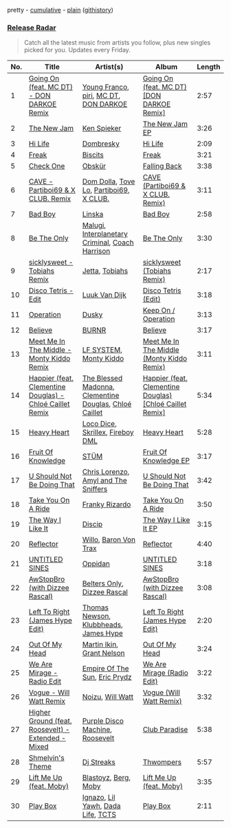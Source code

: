 pretty - [cumulative](/playlists/cumulative/Release%20Radar.md) - [plain](/playlists/plain/37i9dQZEVXbsudmxBFKW7G) ([githistory](https://github.githistory.xyz/vitokorn/spotify-playlist-archive/blob/master/playlists/plain/37i9dQZEVXbsudmxBFKW7G))
### [Release Radar](https://open.spotify.com/playlist/37i9dQZEVXbsudmxBFKW7G)

> Catch all the latest music from artists you follow, plus new singles picked for you. Updates every Friday.

| No. | Title | Artist(s) | Album | Length |
|---|---|---|---|---|
| 1 | [Going On (feat. MC DT) - DON DARKOE Remix](https://open.spotify.com/track/46Orkvin6ttKO7aFNr0dl7) | [Young Franco](https://open.spotify.com/artist/6mK0vAO13gT8jWYANyoXAl), [piri](https://open.spotify.com/artist/4DpmPt7gfAAq7WEx0E1X8s), [MC DT](https://open.spotify.com/artist/4cHj4iJzUsjzbEbZLuojl6), [DON DARKOE](https://open.spotify.com/artist/5JcJbx4RwpNjGP18K2V6Ql) | [Going On (feat. MC DT) [DON DARKOE Remix]](https://open.spotify.com/album/1JiwGuww69IWUiOf4PrW4n) | 2:57 |
| 2 | [The New Jam](https://open.spotify.com/track/7gbj2NPwqPt8aRnjC2cfhX) | [Ken Spieker](https://open.spotify.com/artist/1hFWjKEaPnMKiM73jlEIt2) | [The New Jam EP](https://open.spotify.com/album/3VCOxyEDj3yyLz1ahaRfQN) | 3:26 |
| 3 | [Hi Life](https://open.spotify.com/track/2MGlHVQuVb7L3wAxcvBhWF) | [Dombresky](https://open.spotify.com/artist/2GVtgxcx7jg5xVCZsIHSGN) | [Hi Life](https://open.spotify.com/album/4LW3veJas26r01Y7dDLQfB) | 2:09 |
| 4 | [Freak](https://open.spotify.com/track/5XXriU0XC0HPH60GIJYpIA) | [Biscits](https://open.spotify.com/artist/052B9SONfhoScw7dgYWw5o) | [Freak](https://open.spotify.com/album/1bPzfiNL4MaiHWD9bxknaO) | 3:21 |
| 5 | [Check One](https://open.spotify.com/track/7JI4W4fvPwzoPGcRSKYeHw) | [Obskür](https://open.spotify.com/artist/29MTNlaVntQaQiDyj8KGwx) | [Falling Back](https://open.spotify.com/album/1PNLHxshVVuPtCQgY7tWGo) | 3:38 |
| 6 | [CAVE - Partiboi69 & X CLUB. Remix](https://open.spotify.com/track/3G8v8bUaefnLn5BRWSSb1i) | [Dom Dolla](https://open.spotify.com/artist/205i7E8fNVfojowcQSfK9m), [Tove Lo](https://open.spotify.com/artist/4NHQUGzhtTLFvgF5SZesLK), [Partiboi69](https://open.spotify.com/artist/0CutULGVZ24wOr1HHYoEOL), [X CLUB.](https://open.spotify.com/artist/4CYPaFp9yDrNduNptv0DPQ) | [CAVE (Partiboi69 & X CLUB. Remix)](https://open.spotify.com/album/4o1KIagUFPxvmvsObnRLvT) | 3:11 |
| 7 | [Bad Boy](https://open.spotify.com/track/6JHLEqlfiQDVJ0SbSsZIyL) | [Linska](https://open.spotify.com/artist/5f7jxYF5js7lD5lMyIPUBq) | [Bad Boy](https://open.spotify.com/album/1TEKWGE5byHlJaed68p4BN) | 2:58 |
| 8 | [Be The Only](https://open.spotify.com/track/2WkQHb5B2D2iuA8N6yuDPS) | [Malugi](https://open.spotify.com/artist/50udUOTR7dQUgyPwPuCLM6), [Interplanetary Criminal](https://open.spotify.com/artist/6uJ51uV5rYzu1MJkC4CceI), [Coach Harrison](https://open.spotify.com/artist/40DuSzxFswBymk0cjFnuqL) | [Be The Only](https://open.spotify.com/album/5gIaxf4PYVDsJovHklrbtu) | 3:30 |
| 9 | [sicklysweet - Tobiahs Remix](https://open.spotify.com/track/4Bl7u2Q9Tj3VQn89i3aNYm) | [Jetta](https://open.spotify.com/artist/51V0E9ipJyIj7yFDkaLx96), [Tobiahs](https://open.spotify.com/artist/4eHzBO6qaL2wt35kENSbTs) | [sicklysweet (Tobiahs Remix)](https://open.spotify.com/album/3hCHGxMG8nSjjdCdlEZtBh) | 2:17 |
| 10 | [Disco Tetris - Edit](https://open.spotify.com/track/2gVJTQbla9i7bxnKdLiu45) | [Luuk Van Dijk](https://open.spotify.com/artist/1KFfk3NtblIJtGEqyiR31t) | [Disco Tetris (Edit)](https://open.spotify.com/album/6qv9cgmk8pQ8Lu6xkAHBg2) | 3:18 |
| 11 | [Operation](https://open.spotify.com/track/7FMQvjo1AK4kWr5dE4s94F) | [Dusky](https://open.spotify.com/artist/5gqoUf9vKKv96b1c0GBKwu) | [Keep On / Operation](https://open.spotify.com/album/51pDBwHrfZ62Dq8XVjgXFF) | 3:13 |
| 12 | [Believe](https://open.spotify.com/track/6xuC5KFnyKtJ4Ct3tTJa4Q) | [BURNR](https://open.spotify.com/artist/7bi8ABpXgK2DpE5nRaWdZ5) | [Believe](https://open.spotify.com/album/3v4FlkCeWsvkRf3LvY8cut) | 3:17 |
| 13 | [Meet Me In The Middle - Monty Kiddo Remix](https://open.spotify.com/track/5ImFaxA67BYvrroI0RWo8L) | [LF SYSTEM](https://open.spotify.com/artist/0HxX6imltnNXJyQhu4nsiO), [Monty Kiddo](https://open.spotify.com/artist/2hUodM79etRBN9x06kpmQy) | [Meet Me In The Middle (Monty Kiddo Remix)](https://open.spotify.com/album/7GKRJobHqMzGYWOnSQ2iDK) | 3:11 |
| 14 | [Happier (feat. Clementine Douglas) - Chloé Caillet Remix](https://open.spotify.com/track/54p6Ic8vkvyYsxT1At2wpF) | [The Blessed Madonna](https://open.spotify.com/artist/4TvhRzxIL1le2PWCeUqxQw), [Clementine Douglas](https://open.spotify.com/artist/4DWuml4Jf6K81b5rAPwMb6), [Chloé Caillet](https://open.spotify.com/artist/68ywCN6ZpInbcilOfLBa3a) | [Happier (feat. Clementine Douglas) [Chloé Caillet Remix]](https://open.spotify.com/album/4NzM5LygYw2y94mfu1GD4o) | 5:34 |
| 15 | [Heavy Heart](https://open.spotify.com/track/0tI2NvbF31oQNop2UeIvsC) | [Loco Dice](https://open.spotify.com/artist/4rbw4Z9Hjn6n9x5oYzZe7P), [Skrillex](https://open.spotify.com/artist/5he5w2lnU9x7JFhnwcekXX), [Fireboy DML](https://open.spotify.com/artist/75VKfyoBlkmrJFDqo1o2VY) | [Heavy Heart](https://open.spotify.com/album/7eNj0dNMVR2mH1E6sqhEtg) | 5:28 |
| 16 | [Fruit Of Knowledge](https://open.spotify.com/track/4L3AcqZmVo7sKoH4BAhurm) | [STÜM](https://open.spotify.com/artist/2voP6uZbMR9fJ49e8HE9Fd) | [Fruit Of Knowledge EP](https://open.spotify.com/album/1IUitXyds4l7KJRGzvYx6R) | 3:17 |
| 17 | [U Should Not Be Doing That](https://open.spotify.com/track/3IRUnD7KOB6rSoEsxBG5oC) | [Chris Lorenzo](https://open.spotify.com/artist/7tm9Tuc70geXOOyKhtZHIj), [Amyl and The Sniffers](https://open.spotify.com/artist/3NqV2DJoAWsjl787bWaHW7) | [U Should Not Be Doing That](https://open.spotify.com/album/7mxUMtwfCoClzqAB7a4wh3) | 3:42 |
| 18 | [Take You On A Ride](https://open.spotify.com/track/0EHYJC5x9CNKumQe8WJA6k) | [Franky Rizardo](https://open.spotify.com/artist/2UgphhGSlC9QWgaZWUOCkl) | [Take You On A Ride](https://open.spotify.com/album/5toTQhxSjfy0rMaqbOBajk) | 3:50 |
| 19 | [The Way I Like It](https://open.spotify.com/track/2iAIllzzMRPryiRdebB9fi) | [Discip](https://open.spotify.com/artist/6K16NRv0isbkftsv5lmlMT) | [The Way I Like It EP](https://open.spotify.com/album/5or9Wn5yIGMLW8waFsbKEM) | 3:15 |
| 20 | [Reflector](https://open.spotify.com/track/4SAQxw91FoFZiRujoYcuRU) | [Willo](https://open.spotify.com/artist/7ssD6eT1Te3ugcd1noTNLA), [Baron Von Trax](https://open.spotify.com/artist/0fwVrpm40ibmSV0BNqbQgT) | [Reflector](https://open.spotify.com/album/7gO5NLvy6yH1twMkKZc3rd) | 4:40 |
| 21 | [UNTITLED SINES](https://open.spotify.com/track/616fgoQPjrNSdLp5KB4vG0) | [Oppidan](https://open.spotify.com/artist/338p7qzZTDJSHJzSjIZMFK) | [UNTITLED SINES](https://open.spotify.com/album/5jtPHjJVML1jP5WgiGK9zn) | 3:18 |
| 22 | [AwStopBro (with Dizzee Rascal)](https://open.spotify.com/track/22J84Pk8YIi7OusnvPBZtw) | [Belters Only](https://open.spotify.com/artist/1H1sDUWSlytzifZTDpKgUA), [Dizzee Rascal](https://open.spotify.com/artist/0gusqTJKxtU1UTmNRMHZcv) | [AwStopBro (with Dizzee Rascal)](https://open.spotify.com/album/4FNH9CF6bra34wW8l6H4x5) | 3:08 |
| 23 | [Left To Right (James Hype Edit)](https://open.spotify.com/track/0Ey54LmdxIxdXQSqG2LsZW) | [Thomas Newson](https://open.spotify.com/artist/66MrdPDHTjnnMOTBmC81q5), [Klubbheads](https://open.spotify.com/artist/2j9KNQNo5B2mQ1isoa0eIe), [James Hype](https://open.spotify.com/artist/43BxCL6t4c73BQnIJtry5v) | [Left To Right (James Hype Edit)](https://open.spotify.com/album/5EIOrgM3MJD1VsH9c3oRon) | 2:20 |
| 24 | [Out Of My Head](https://open.spotify.com/track/1pvxpOhhfWOA3g1SF5ibjC) | [Martin Ikin](https://open.spotify.com/artist/7DhdJhd6DrxeJlUajwttd1), [Grant Nelson](https://open.spotify.com/artist/6uEi6lYYhf6Fkd40ZVCKqi) | [Out Of My Head](https://open.spotify.com/album/0YcFskeeqxFZ6SVYInJcHz) | 3:24 |
| 25 | [We Are Mirage - Radio Edit](https://open.spotify.com/track/64guoV5V5VYkaSAA1vVua9) | [Empire Of The Sun](https://open.spotify.com/artist/67hb7towEyKvt5Z8Bx306c), [Eric Prydz](https://open.spotify.com/artist/5sm0jQ1mq0dusiLtDJ2b4R) | [We Are Mirage (Radio Edit)](https://open.spotify.com/album/3mSm2Ib3z7JaA7eTGARUd8) | 3:22 |
| 26 | [Vogue - Will Watt Remix](https://open.spotify.com/track/1ZkU9H7b4qzRXZv7PucOmP) | [Noizu](https://open.spotify.com/artist/3VRyybsQu0MDG0F2LBxnv7), [Will Watt](https://open.spotify.com/artist/01GObtyNNir2fl1CBUMwyq) | [Vogue (Will Watt Remix)](https://open.spotify.com/album/0ztkOCQp75vjGk9BNtAvWY) | 3:32 |
| 27 | [Higher Ground (feat. Roosevelt) - Extended - Mixed](https://open.spotify.com/track/79P7mUy2I1YFFdRebRvwTk) | [Purple Disco Machine](https://open.spotify.com/artist/2WBJQGf1bT1kxuoqziH5g4), [Roosevelt](https://open.spotify.com/artist/4AQrqVz6BYwy29iMxcGtx7) | [Club Paradise](https://open.spotify.com/album/0VWtu79VmsHBYus6gfrboH) | 5:38 |
| 28 | [Shmelvin's Theme](https://open.spotify.com/track/2cNslDkpgPXPMblWyDFbi6) | [Dj Streaks](https://open.spotify.com/artist/67YkGjtw8rmC6Ck0GmoxFA) | [Thwompers](https://open.spotify.com/album/60dOb2opTHReRPUOEDXzJ4) | 5:57 |
| 29 | [Lift Me Up (feat. Moby)](https://open.spotify.com/track/1J74X8rQajxmXyJ1N6sF3P) | [Blastoyz](https://open.spotify.com/artist/6WLP1sraOcF3Gaxp7xBa4p), [Berg](https://open.spotify.com/artist/2r7sssoF6zZbPOG0U0YOem), [Moby](https://open.spotify.com/artist/3OsRAKCvk37zwYcnzRf5XF) | [Lift Me Up (feat. Moby)](https://open.spotify.com/album/7m8lcfk9BYuSx2I4dqDfv7) | 3:35 |
| 30 | [Play Box](https://open.spotify.com/track/6bMWeNBvZmPbfZ8mrULx9k) | [Ignazo](https://open.spotify.com/artist/6MrcjgGyJ3uOoL6Ee7b8nb), [Lil Yawh](https://open.spotify.com/artist/50vMVpuLqxVjxvO84cgKRW), [Dada Life](https://open.spotify.com/artist/00sAT5YX8W3xNd1EuqyHw9), [TCTS](https://open.spotify.com/artist/1mFGfrveXbpolppPgO29Io) | [Play Box](https://open.spotify.com/album/4xUgdko17O0NkwuTxXj0wM) | 2:11 |